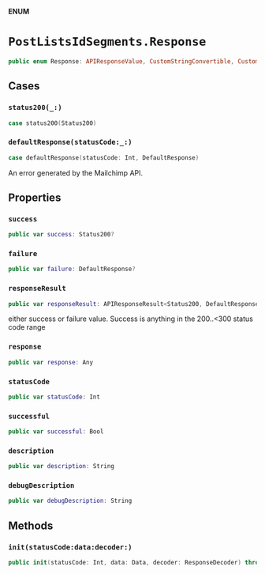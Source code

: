 **ENUM**

# `PostListsIdSegments.Response`

```swift
public enum Response: APIResponseValue, CustomStringConvertible, CustomDebugStringConvertible
```

## Cases
### `status200(_:)`

```swift
case status200(Status200)
```

### `defaultResponse(statusCode:_:)`

```swift
case defaultResponse(statusCode: Int, DefaultResponse)
```

An error generated by the Mailchimp API.

## Properties
### `success`

```swift
public var success: Status200?
```

### `failure`

```swift
public var failure: DefaultResponse?
```

### `responseResult`

```swift
public var responseResult: APIResponseResult<Status200, DefaultResponse>
```

either success or failure value. Success is anything in the 200..<300 status code range

### `response`

```swift
public var response: Any
```

### `statusCode`

```swift
public var statusCode: Int
```

### `successful`

```swift
public var successful: Bool
```

### `description`

```swift
public var description: String
```

### `debugDescription`

```swift
public var debugDescription: String
```

## Methods
### `init(statusCode:data:decoder:)`

```swift
public init(statusCode: Int, data: Data, decoder: ResponseDecoder) throws
```
